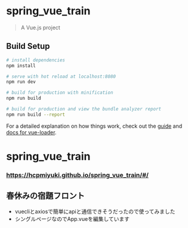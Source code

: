 # spring_vue_train

> A Vue.js project

## Build Setup

``` bash
# install dependencies
npm install

# serve with hot reload at localhost:8080
npm run dev

# build for production with minification
npm run build

# build for production and view the bundle analyzer report
npm run build --report
```

For a detailed explanation on how things work, check out the [guide](http://vuejs-templates.github.io/webpack/) and [docs for vue-loader](http://vuejs.github.io/vue-loader).
# spring_vue_train
### https://hcpmiyuki.github.io/spring_vue_train/#/
##  春休みの宿題フロント
+ vuecliとaxiosで簡単にapiと通信できそうだったので使ってみました
+ シングルページなのでApp.vueを編集しています
